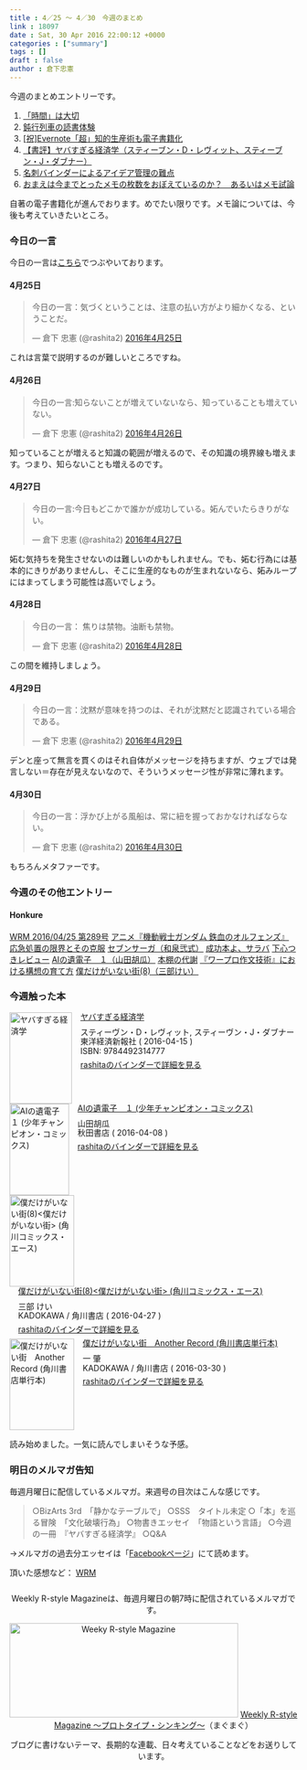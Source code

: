 ```yaml
---
title : 4／25 〜 4／30　今週のまとめ
link : 18097
date : Sat, 30 Apr 2016 22:00:12 +0000
categories : ["summary"]
tags : []
draft : false
author : 倉下忠憲
---
```


今週のまとめエントリーです。

<ol>
<li><a href="https://rashita.net/blog/?p=18065">「時間」は大切</a></li>
<li><a href="https://rashita.net/blog/?p=18069">鈍行列車の読書体験</a></li>
<li><a href="https://rashita.net/blog/?p=18076">[祝]Evernote「超」知的生産術も電子書籍化</a></li>
<li><a href="https://rashita.net/blog/?p=18079">【書評】ヤバすぎる経済学（スティーブン・D・レヴィット、スティーブン・J・ダブナー）</a></li>
<li><a href="https://rashita.net/blog/?p=18084">名刺バインダーによるアイデア管理の難点</a></li>
<li><a href="https://rashita.net/blog/?p=18090">おまえは今までとったメモの枚数をおぼえているのか？　あるいはメモ試論</a></li>
</ol>

自著の電子書籍化が進んでおります。めでたい限りです。メモ論については、今後も考えていきたいところ。

<h3>今日の一言</h3>
今日の一言は<a href="http://twitter.com/rashita2 ">こちら</a>でつぶやいております。

<h4>4月25日</h4>

<blockquote class="twitter-tweet" data-lang="ja"><p lang="ja" dir="ltr">今日の一言：気づくということは、注意の払い方がより細かくなる、ということだ。</p>&mdash; 倉下 忠憲 (@rashita2) <a href="https://twitter.com/rashita2/status/724465016334774272">2016年4月25日</a></blockquote>
<script async src="//platform.twitter.com/widgets.js" charset="utf-8"></script>

これは言葉で説明するのが難しいところですね。

<h4>4月26日</h4>

<blockquote class="twitter-tweet" data-lang="ja"><p lang="ja" dir="ltr">今日の一言:知らないことが増えていないなら、知っていることも増えていない。</p>&mdash; 倉下 忠憲 (@rashita2) <a href="https://twitter.com/rashita2/status/724972296587243521">2016年4月26日</a></blockquote>
<script async src="//platform.twitter.com/widgets.js" charset="utf-8"></script>

知っていることが増えると知識の範囲が増えるので、その知識の境界線も増えます。つまり、知らないことも増えるのです。

<h4>4月27日</h4>

<blockquote class="twitter-tweet" data-lang="ja"><p lang="ja" dir="ltr">今日の一言:今日もどこかで誰かが成功している。妬んでいたらきりがない。</p>&mdash; 倉下 忠憲 (@rashita2) <a href="https://twitter.com/rashita2/status/725181256044929024">2016年4月27日</a></blockquote>
<script async src="//platform.twitter.com/widgets.js" charset="utf-8"></script>

妬む気持ちを発生させないのは難しいのかもしれません。でも、妬む行為には基本的にきりがありませんし、そこに生産的なものが生まれないなら、妬みループにはまってしまう可能性は高いでしょう。

<h4>4月28日</h4>
<blockquote class="twitter-tweet" data-lang="ja"><p lang="ja" dir="ltr">今日の一言： 焦りは禁物。油断も禁物。</p>&mdash; 倉下 忠憲 (@rashita2) <a href="https://twitter.com/rashita2/status/725584329632407552">2016年4月28日</a></blockquote>
<script async src="//platform.twitter.com/widgets.js" charset="utf-8"></script>

この間を維持しましょう。

<h4>4月29日</h4>

<blockquote class="twitter-tweet" data-lang="ja"><p lang="ja" dir="ltr">今日の一言：沈黙が意味を持つのは、それが沈黙だと認識されている場合である。</p>&mdash; 倉下 忠憲 (@rashita2) <a href="https://twitter.com/rashita2/status/725969907297341441">2016年4月29日</a></blockquote>
<script async src="//platform.twitter.com/widgets.js" charset="utf-8"></script>

デンと座って無言を貫くのはそれ自体がメッセージを持ちますが、ウェブでは発言しない＝存在が見えないなので、そういうメッセージ性が非常に薄れます。

<h4>4月30日</h4>

<blockquote class="twitter-tweet" data-lang="ja"><p lang="ja" dir="ltr">今日の一言：浮かび上がる風船は、常に紐を握っておかなければならない。</p>&mdash; 倉下 忠憲 (@rashita2) <a href="https://twitter.com/rashita2/status/726279102039134208">2016年4月30日</a></blockquote>
<script async src="//platform.twitter.com/widgets.js" charset="utf-8"></script>

もちろんメタファーです。

<h3>今週のその他エントリー</h3>

<H4>Honkure</H4>

<a href="http://honkure.net/rbook/archives/226">WRM 2016/04/25 第289号</a>
<a href="http://honkure.net/rbook/archives/229">アニメ『機動戦士ガンダム 鉄血のオルフェンズ』</a>
<a href="http://honkure.net/rbook/archives/236">応急処置の限界とその克服</a>
<a href="http://honkure.net/rbook/archives/241">セブンサーガ（和泉弐式）</a>
<a href="http://honkure.net/rbook/archives/244">成功本よ、サラバ</a>
<a href="http://honkure.net/rbook/archives/250">下心つきレビュー</a>
<a href="http://honkure.net/rbook/archives/258">AIの遺電子　１（山田胡瓜）</a>
<a href="http://honkure.net/rbook/archives/263">本棚の代謝</a>
<a href="http://honkure.net/rbook/archives/272">『ワープロ作文技術』における構想の育て方</a>
<a href="http://honkure.net/rbook/archives/280">僕だけがいない街(8)（三部けい）</a>

<H3>今週触った本</H3>

<div class="mm-middle" style="margin-bottom:0px;"><div class="mm-image" style="float:left;"><a href="http://www.amazon.co.jp/exec/obidos/ASIN/4492314776/rashita1000-22 /ref=nosim" target="_blank"><img src="http://ecx.images-amazon.com/images/I/61EWVsPAxTL._SL160_.jpg" alt="ヤバすぎる経済学" title="ヤバすぎる経済学" width="109" height="160" border="0" /></a></div><div class="mm-content" style="float:left;margin-left:15px;line-height:120%"><div class="mm-title" style="line-height:120%"><a href="http://www.amazon.co.jp/exec/obidos/ASIN/4492314776/rashita1000-22 /ref=nosim" target="_blank">ヤバすぎる経済学</a></div><div class="mm-detail" style="margin-top:10px;">スティーヴン・D・レヴィット, スティーヴン・J・ダブナー<br />東洋経済新報社 ( 2016-04-15 )<br />ISBN: 9784492314777<br /><div style="margin:7px 0px"><a href="http://mediamarker.net/u/rashita/?asin=4492314776" target="_blank">rashitaのバインダーで詳細を見る</a></div></div></div><div style="clear:left"></div></div>


<div class="mm-middle" style="margin-bottom:0px;"><div class="mm-image" style="float:left;"><a href="http://www.amazon.co.jp/exec/obidos/ASIN/B01DUC3V14/rashita1000-22 /ref=nosim" target="_blank"><img src="http://ecx.images-amazon.com/images/I/41OSxP1pD8L._SL160_.jpg" alt="AIの遺電子　１ (少年チャンピオン・コミックス)" title="AIの遺電子　１ (少年チャンピオン・コミックス)" width="104" height="160" border="0" /></a></div><div class="mm-content" style="float:left;margin-left:15px;line-height:120%"><div class="mm-title" style="line-height:120%"><a href="http://www.amazon.co.jp/exec/obidos/ASIN/B01DUC3V14/rashita1000-22 /ref=nosim" target="_blank">AIの遺電子　１ (少年チャンピオン・コミックス)</a></div><div class="mm-detail" style="margin-top:10px;">山田胡瓜<br />秋田書店 ( 2016-04-08 )<br /><div style="margin:7px 0px"><a href="http://mediamarker.net/u/rashita/?asin=B01DUC3V14" target="_blank">rashitaのバインダーで詳細を見る</a></div></div></div><div style="clear:left"></div></div>

<div class="mm-middle" style="margin-bottom:0px;"><div class="mm-image" style="float:left;"><a href="http://www.amazon.co.jp/exec/obidos/ASIN/B01E8BNEA4/rashita1000-22 /ref=nosim" target="_blank"><img src="http://ecx.images-amazon.com/images/I/51SRJMpZfAL._SL160_.jpg" alt="僕だけがいない街(8)<僕だけがいない街> (角川コミックス・エース)" title="僕だけがいない街(8)<僕だけがいない街> (角川コミックス・エース)" width="113" height="160" border="0" /></a></div><div class="mm-content" style="float:left;margin-left:15px;line-height:120%"><div class="mm-title" style="line-height:120%"><a href="http://www.amazon.co.jp/exec/obidos/ASIN/B01E8BNEA4/rashita1000-22 /ref=nosim" target="_blank">僕だけがいない街(8)<僕だけがいない街> (角川コミックス・エース)</a></div><div class="mm-detail" style="margin-top:10px;">三部 けい<br />KADOKAWA / 角川書店 ( 2016-04-27 )<br /><div style="margin:7px 0px"><a href="http://mediamarker.net/u/rashita/?asin=B01E8BNEA4" target="_blank">rashitaのバインダーで詳細を見る</a></div></div></div><div style="clear:left"></div></div>

<div class="mm-middle" style="margin-bottom:0px;"><div class="mm-image" style="float:left;"><a href="http://www.amazon.co.jp/exec/obidos/ASIN/B01DCXXC7O/rashita1000-22 /ref=nosim" target="_blank"><img src="http://ecx.images-amazon.com/images/I/51OlrwVajEL._SL160_.jpg" alt="僕だけがいない街　Another Record (角川書店単行本)" title="僕だけがいない街　Another Record (角川書店単行本)" width="113" height="160" border="0" /></a></div><div class="mm-content" style="float:left;margin-left:15px;line-height:120%"><div class="mm-title" style="line-height:120%"><a href="http://www.amazon.co.jp/exec/obidos/ASIN/B01DCXXC7O/rashita1000-22 /ref=nosim" target="_blank">僕だけがいない街　Another Record (角川書店単行本)</a></div><div class="mm-detail" style="margin-top:10px;">一 肇<br />KADOKAWA / 角川書店 ( 2016-03-30 )<br /><div style="margin:7px 0px"><a href="http://mediamarker.net/u/rashita/?asin=B01DCXXC7O" target="_blank">rashitaのバインダーで詳細を見る</a></div></div></div><div style="clear:left"></div></div>

読み始めました。一気に読んでしまいそうな予感。


<h3>明日のメルマガ告知</h3>
毎週月曜日に配信しているメルマガ。来週号の目次はこんな感じです。
<blockquote>
○BizArts 3rd　「静かなテーブルで」
○SSS　タイトル未定
○「本」を巡る冒険　「文化破壊行為」
○物書きエッセイ　「物語という言語」
○今週の一冊　『ヤバすぎる経済学』
○Q&A
</blockquote>
→メルマガの過去分エッセイは「<a href="http://www.facebook.com/home.php#!/rashitaportal">Facebookページ</a>」にて読めます。

頂いた感想など：
<a class="twitter-timeline"  href="https://twitter.com/rashita2/timelines/427262290753097729"  data-widget-id="427265271171010561">WRM</a>
    <script>!function(d,s,id){var js,fjs=d.getElementsByTagName(s)[0],p=/^http:/.test(d.location)?'http':'https';if(!d.getElementById(id)){js=d.createElement(s);js.id=id;js.src=p+"://platform.twitter.com/widgets.js";fjs.parentNode.insertBefore(js,fjs);}}(document,"script","twitter-wjs");</script>

<div style="text-align:center;margin-top:25px;">
Weekly R-style Magazineは、毎週月曜日の朝7時に配信されているメルマガです。

<a href="http://www.mag2.com/m/0001185133.html" target="_blank"><img src="https://rashita.net/blog/wp-content/uploads/2010/09/mmbanner.jpg" alt="Weeky R-style Magazine" width="400" height="165" class="alignnone size-full wp-image-12201" /></a>
<a href="http://www.mag2.com/m/0001185133.html" target="_blank">Weekly R-style Magazine ～プロトタイプ・シンキング～</a>（まぐまぐ）

ブログに書けないテーマ、長期的な連載、日々考えていることなどをお送りしています。
</div>